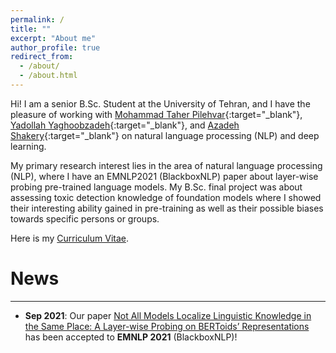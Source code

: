 ```yaml
---
permalink: /
title: ""
excerpt: "About me"
author_profile: true
redirect_from: 
  - /about/
  - /about.html
---
```


Hi! I am a senior B.Sc. Student at the University of Tehran, and I have the pleasure of working with [Mohammad Taher Pilehvar](https://pilehvar.github.io/){:target="_blank"}, [Yadollah Yaghoobzadeh](https://yyaghoobzadeh.github.io/){:target="_blank"}, and [Azadeh Shakery](https://ece.ut.ac.ir/en/~shakery){:target="_blank"} on natural language processing (NLP) and deep learning.

My primary research interest lies in the area of natural language processing (NLP), where I have an EMNLP2021 (BlackboxNLP) paper about layer-wise probing pre-trained language models. My B.Sc. final project was about assessing toxic detection knowledge of foundation models where I showed their interesting ability gained in pre-training as well as their possible biases towards specific persons or groups.

Here is my [Curriculum Vitae]().

News
======
------
* <b>Sep 2021</b>: Our paper [Not All Models Localize Linguistic Knowledge in the Same Place: A Layer-wise Probing on BERToids’ Representations]() has been accepted to <b>EMNLP 2021</b> (BlackboxNLP)!